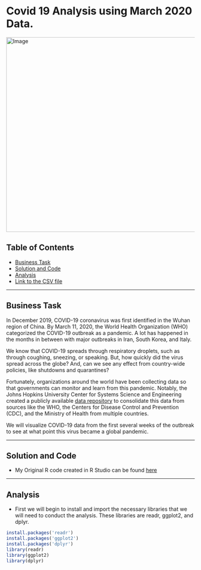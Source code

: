 # Covid 19 Analysis using March 2020 Data.


<img src="https://github.com/KennethManzi1/Data-Analysis-projects/assets/120513764/448404e7-9fdf-4057-9116-8dcd668d6684" 
alt="Image" width="700" height="520">



## Table of Contents
- [Business Task](#business-task)
- [Solution and Code](#Solution-and-Code)
- [Analysis](#Analysis)
- [Link to the CSV file](#Link-to-the-CSV-file)

***

## Business Task

In December 2019, COVID-19 coronavirus was first identified in the Wuhan region of China. By March 11, 2020, the World Health Organization (WHO) categorized the COVID-19 outbreak as a pandemic. A lot has happened in the months in between with major outbreaks in Iran, South Korea, and Italy.

We know that COVID-19 spreads through respiratory droplets, such as through coughing, sneezing, or speaking. But, how quickly did the virus spread across the globe? And, can we see any effect from country-wide policies, like shutdowns and quarantines?

Fortunately, organizations around the world have been collecting data so that governments can monitor and learn from this pandemic. Notably, the Johns Hopkins University Center for Systems Science and Engineering created a 
publicly available [data repository](https://github.com/RamiKrispin/coronavirus) to consolidate this data from sources like the WHO, the Centers for Disease Control and Prevention (CDC), and the Ministry of Health from multiple countries.

We will visualize COVID-19 data from the first several weeks of the outbreak to see at what point this virus became a global pandemic.

***

## Solution and Code

- My Original R code created in R Studio can be found [here](https://github.com/KennethManzi1/Data-Analysis-projects/blob/main/Covid19analysis/Covid%2019%20March_2020.R)

***

## Analysis 

- First we will begin to install and import the necessary libraries that we will need to conduct the analysis. These libraries are readr, ggplot2, and dplyr.

```R
install.packages('readr')
install.packages('ggplot2')
install.packages('dplyr')
library(readr)
library(ggplot2)
library(dplyr)
```

